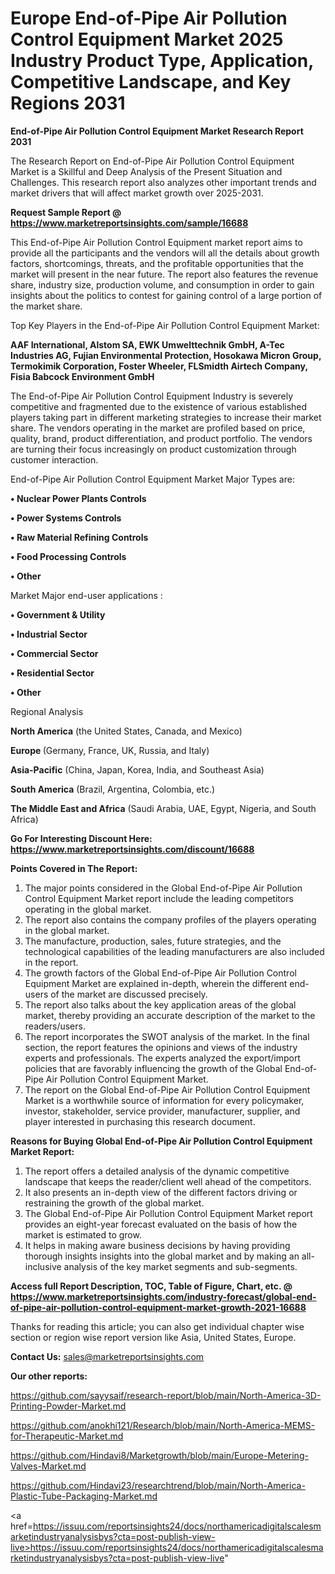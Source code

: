  # Europe End-of-Pipe Air Pollution Control Equipment Market 2025 Industry Product Type, Application, Competitive Landscape, and Key Regions 2031

<strong>End-of-Pipe Air Pollution Control Equipment Market Research Report 2031</strong>

The Research Report on End-of-Pipe Air Pollution Control Equipment Market is a Skillful and Deep Analysis of the Present Situation and Challenges. This research report also analyzes other important trends and market drivers that will affect market growth over 2025-2031.

<strong>Request Sample Report @ <a href=https://www.marketreportsinsights.com/sample/16688>https://www.marketreportsinsights.com/sample/16688</a></strong>

This End-of-Pipe Air Pollution Control Equipment market report aims to provide all the participants and the vendors will all the details about growth factors, shortcomings, threats, and the profitable opportunities that the market will present in the near future. The report also features the revenue share, industry size, production volume, and consumption in order to gain insights about the politics to contest for gaining control of a large portion of the market share.

Top Key Players in the End-of-Pipe Air Pollution Control Equipment Market:

<strong>AAF International, Alstom SA, EWK Umwelttechnik GmbH, A-Tec Industries AG, Fujian Environmental Protection, Hosokawa Micron Group, Termokimik Corporation, Foster Wheeler, FLSmidth Airtech Company, Fisia Babcock Environment GmbH</strong>

The End-of-Pipe Air Pollution Control Equipment Industry is severely competitive and fragmented due to the existence of various established players taking part in different marketing strategies to increase their market share. The vendors operating in the market are profiled based on price, quality, brand, product differentiation, and product portfolio. The vendors are turning their focus increasingly on product customization through customer interaction.

End-of-Pipe Air Pollution Control Equipment Market Major Types are:

<strong>• Nuclear Power Plants Controls

• Power Systems Controls

• Raw Material Refining Controls

• Food Processing Controls

• Other</strong>

Market Major end-user applications :

<strong>• Government & Utility

• Industrial Sector

• Commercial Sector

• Residential Sector

• Other</strong>

Regional Analysis

</u><strong><b>North America</b></strong> (the United States, Canada, and Mexico)

<strong><b>Europe </b></strong>(Germany, France, UK, Russia, and Italy)

<strong><b>Asia-Pacific</b></strong> (China, Japan, Korea, India, and Southeast Asia)

<strong><b>South America</b></strong> (Brazil, Argentina, Colombia, etc.)

<strong><b>The Middle East and Africa</b></strong> (Saudi Arabia, UAE, Egypt, Nigeria, and South Africa)

<strong>Go For Interesting Discount Here: <a href=https://www.marketreportsinsights.com/discount/16688>https://www.marketreportsinsights.com/discount/16688</a></strong>

<strong>Points Covered in The Report:</strong>
<ol>
  <li>The major points considered in the Global End-of-Pipe Air Pollution Control Equipment Market report include the leading competitors operating in the global market.</li>
  <li>The report also contains the company profiles of the players operating in the global market.</li>
  <li>The manufacture, production, sales, future strategies, and the technological capabilities of the leading manufacturers are also included in the report.</li>
  <li>The growth factors of the Global End-of-Pipe Air Pollution Control Equipment Market are explained in-depth, wherein the different end-users of the market are discussed precisely.</li>
  <li>The report also talks about the key application areas of the global market, thereby providing an accurate description of the market to the readers/users.</li>
  <li>The report incorporates the SWOT analysis of the market. In the final section, the report features the opinions and views of the industry experts and professionals. The experts analyzed the export/import policies that are favorably influencing the growth of the Global End-of-Pipe Air Pollution Control Equipment Market.</li>
  <li>The report on the Global End-of-Pipe Air Pollution Control Equipment Market is a worthwhile source of information for every policymaker, investor, stakeholder, service provider, manufacturer, supplier, and player interested in purchasing this research document.</li>
</ol>
<strong>Reasons for Buying Global End-of-Pipe Air Pollution Control Equipment Market Report:</strong>

<ol>
  <li>The report offers a detailed analysis of the dynamic competitive landscape that keeps the reader/client well ahead of the competitors.</li>
  <li>It also presents an in-depth view of the different factors driving or restraining the growth of the global market.</li>
  <li>The Global End-of-Pipe Air Pollution Control Equipment Market report provides an eight-year forecast evaluated on the basis of how the market is estimated to grow.</li>
  <li>It helps in making aware business decisions by having providing thorough insights insights into the global market and by making an all-inclusive analysis of the key market segments and sub-segments.</li>
</ol>
<strong>Access full Report Description, TOC, Table of Figure, Chart, etc. @ <a href=https://www.marketreportsinsights.com/industry-forecast/global-end-of-pipe-air-pollution-control-equipment-market-growth-2021-16688>https://www.marketreportsinsights.com/industry-forecast/global-end-of-pipe-air-pollution-control-equipment-market-growth-2021-16688</a></strong>


Thanks for reading this article; you can also get individual chapter wise section or region wise report version like Asia, United States, Europe.

<strong>Contact Us:</strong>
sales@marketreportsinsights.com

<strong>Our other reports:</strong>

<a href=https://github.com/sayysaif/research-report/blob/main/North-America-3D-Printing-Powder-Market.md>https://github.com/sayysaif/research-report/blob/main/North-America-3D-Printing-Powder-Market.md</a>

<a href=https://github.com/anokhi121/Research/blob/main/North-America-MEMS-for-Therapeutic-Market.md>https://github.com/anokhi121/Research/blob/main/North-America-MEMS-for-Therapeutic-Market.md</a>

<a href=https://github.com/Hindavi8/Marketgrowth/blob/main/Europe-Metering-Valves-Market.md>https://github.com/Hindavi8/Marketgrowth/blob/main/Europe-Metering-Valves-Market.md</a>

<a href=https://github.com/Hindavi23/researchtrend/blob/main/North-America-Plastic-Tube-Packaging-Market.md>https://github.com/Hindavi23/researchtrend/blob/main/North-America-Plastic-Tube-Packaging-Market.md</a>

<a href=https://issuu.com/reportsinsights24/docs/northamericadigitalscalesmarketindustryanalysisbys?cta=post-publish-view-live>https://issuu.com/reportsinsights24/docs/northamericadigitalscalesmarketindustryanalysisbys?cta=post-publish-view-live</a>"
